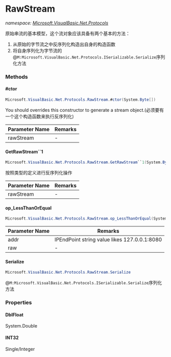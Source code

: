 ﻿# RawStream
_namespace: <a href="#" onClick="load('/docs/Microsoft.VisualBasic.Net.Protocols/index.md')">Microsoft.VisualBasic.Net.Protocols</a>_

原始串流的基本模型，这个流对象应该具备有两个基本的方法：
 1. 从原始的字节流之中反序列化构造出自身的构造函数
 2. 将自身序列化为字节流的@``M:Microsoft.VisualBasic.Net.Protocols.ISerializable.Serialize``序列化方法



### Methods

#### #ctor
```csharp
Microsoft.VisualBasic.Net.Protocols.RawStream.#ctor(System.Byte[])
```
You should overrides this constructor to generate a stream object.(必须要有一个这个构造函数来执行反序列化)

|Parameter Name|Remarks|
|--------------|-------|
|rawStream|-|


#### GetRawStream``1
```csharp
Microsoft.VisualBasic.Net.Protocols.RawStream.GetRawStream``1(System.Byte[])
```
按照类型的定义进行反序列化操作

|Parameter Name|Remarks|
|--------------|-------|
|rawStream|-|


#### op_LessThanOrEqual
```csharp
Microsoft.VisualBasic.Net.Protocols.RawStream.op_LessThanOrEqual(System.String,Microsoft.VisualBasic.Net.Protocols.RawStream)
```


|Parameter Name|Remarks|
|--------------|-------|
|addr|IPEndPoint string value likes 127.0.0.1:8080|
|raw|-|


#### Serialize
```csharp
Microsoft.VisualBasic.Net.Protocols.RawStream.Serialize
```
@``M:Microsoft.VisualBasic.Net.Protocols.ISerializable.Serialize``序列化方法


### Properties

#### DblFloat
System.Double
#### INT32
Single/Integer
